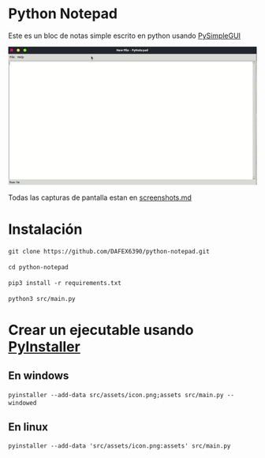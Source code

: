 # Python Notepad
Este es un bloc de notas simple escrito en python usando [PySimpleGUI](https://pypi.org/project/PySimpleGUI/)

![Demostración](images/demonstration.gif)

Todas las capturas de pantalla estan en [screenshots.md](screenshots.md)

# Instalación
```
git clone https://github.com/DAFEX6390/python-notepad.git

cd python-notepad

pip3 install -r requirements.txt

python3 src/main.py
```

# Crear un ejecutable usando [PyInstaller](https://pypi.org/project/pyinstaller/)

## En windows
```
pyinstaller --add-data src/assets/icon.png;assets src/main.py --windowed
```

## En linux
```
pyinstaller --add-data 'src/assets/icon.png:assets' src/main.py
```